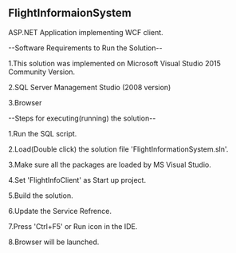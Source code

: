 ## FlightInformaionSystem
ASP.NET Application implementing WCF client.

--Software Requirements to Run the Solution--

1.This solution was implemented on Microsoft Visual Studio 2015 Community Version.

2.SQL Server Management Studio (2008 version)

3.Browser


--Steps for executing(running) the solution--

1.Run the SQL script.

2.Load(Double click) the solution file 'FlightInformationSystem.sln'.

3.Make sure all the packages are loaded by MS Visual Studio.

4.Set 'FlightInfoClient' as Start up project.

5.Build the solution.

6.Update the Service Refrence.

7.Press 'Ctrl+F5' or Run icon in the IDE.

8.Browser will be launched.

